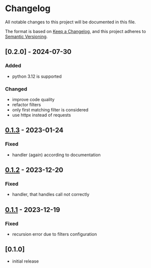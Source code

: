# Changelog

All notable changes to this project will be documented in this file.

The format is based on [Keep a Changelog],
and this project adheres to [Semantic Versioning].

## [0.2.0] - 2024-07-30

### Added

- python 3.12 is supported

### Changed

- improve code quality
- refactor filters
- only first matching filter is considered
- use httpx instead of requests

## [0.1.3] - 2023-01-24

### Fixed

- handler (again) according to documentation

## [0.1.2] - 2023-12-20

### Fixed

- handler, that handles call not correctly

## [0.1.1] - 2023-12-19

### Fixed

- recursion error due to filters configuration

## [0.1.0]

- initial release

<!-- Links -->

[keep a changelog]: https://keepachangelog.com/en/1.0.0/
[semantic versioning]: https://semver.org/spec/v2.0.0.html

<!-- Versions -->

[0.1.3]: https://gitlab.com/lioman/nextcloud_news_filter/-/releases/v0.1.3
[0.1.2]: https://gitlab.com/lioman/nextcloud_news_filter/-/releases/v0.1.2
[0.1.1]: https://gitlab.com/lioman/nextcloud_news_filter/-/releases/v0.1.1

